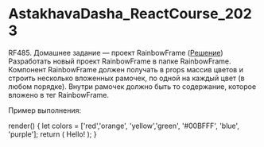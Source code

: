 # AstakhavaDasha_ReactCourse_2023

RF485. Домашнее задание — проект RainbowFrame ([Решение](https://github.com/j1mb1m/AstakhavaDasha_ReactCourse_2023/tree/main/rainbow-frame/index.html))
Разработать новый проект RainbowFrame в папке RainbowFrame.
Компонент RainbowFrame должен получать в props массив цветов и строить несколько вложенных рамочек, по одной на каждый цвет (в любом порядке). Внутри рамочек должно быть то содержание, которое вложено в тег RainbowFrame.

Пример выполнения:

render() {
  let colors = ['red','orange', 'yellow','green', '#00BFFF', 'blue', 'purple'];
  return (
    <RainbowFrame colors={colors}>
      Hello!
    </RainbowFrame>
  );
}
